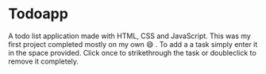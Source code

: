 # Todoapp

A todo list application made with HTML, CSS and JavaScript.  This was my first project completed mostly on my own :smile: .
To add a a task simply enter it in the space provided. Click once to strikethrough the task or doubleclick to remove it completely.
